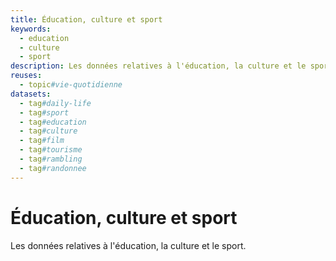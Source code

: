 ```yaml
---
title: Éducation, culture et sport
keywords:
  - education
  - culture
  - sport
description: Les données relatives à l'éducation, la culture et le sport.
reuses:
  - topic#vie-quotidienne
datasets:
  - tag#daily-life
  - tag#sport
  - tag#education
  - tag#culture
  - tag#film
  - tag#tourisme
  - tag#rambling
  - tag#randonnee
---
```

# Éducation, culture et sport

Les données relatives à l'éducation, la culture et le sport.
